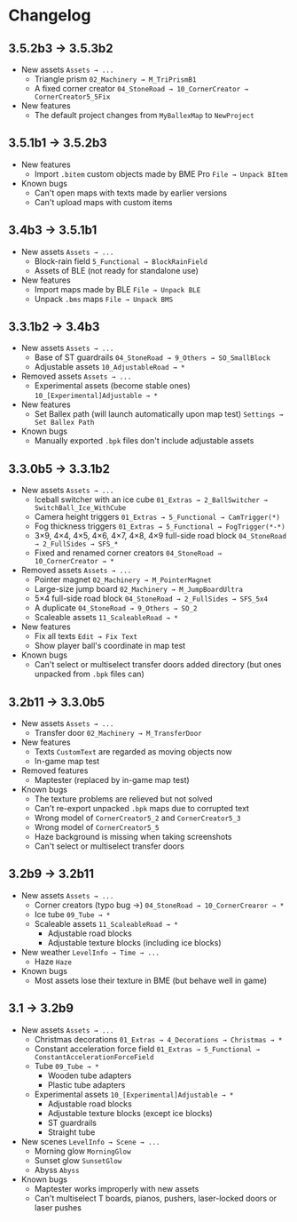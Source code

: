 # Changelog

## 3.5.2b3 → 3.5.3b2

- New assets `Assets → ...`
  - Triangle prism `02_Machinery → M_TriPrismB1`
  - A fixed corner creator `04_StoneRoad → 10_CornerCreator → CornerCreator5_5Fix`
- New features
  - The default project changes from `MyBallexMap` to `NewProject`

## 3.5.1b1 → 3.5.2b3

- New features
  - Import `.bitem` custom objects made by BME Pro `File → Unpack BItem`
- Known bugs
  - Can't open maps with texts made by earlier versions <badge text="3.5.3b2" type="warning"/>
  - Can't upload maps with custom items <badge text="3.5.3b2"/>

## 3.4b3 → 3.5.1b1

- New assets `Assets → ...`
  - Block-rain field `5_Functional → BlockRainField`
  - Assets of BLE (not ready for standalone use)
- New features
  - Import maps made by BLE `File → Unpack BLE`
  - Unpack `.bms` maps `File → Unpack BMS`

## 3.3.1b2 → 3.4b3

- New assets `Assets → ...`
  - Base of ST guardrails `04_StoneRoad → 9_Others → SO_SmallBlock`
  - Adjustable assets `10_AdjustableRoad → *`
- Removed assets `Assets → ...`
  - Experimental assets (become stable ones) `10_[Experimental]Adjustable → *`
- New features
  - Set Ballex path (will launch automatically upon map test) `Settings → Set Ballex Path`
- Known bugs
  - Manually exported `.bpk` files don't include adjustable assets <badge text="Not fixed" type="danger"/>

## 3.3.0b5 → 3.3.1b2

- New assets `Assets → ...`
  - Iceball switcher with an ice cube `01_Extras → 2_BallSwitcher → SwitchBall_Ice_WithCube`
  - Camera height triggers `01_Extras → 5_Functional → CamTrigger(*)`
  - Fog thickness triggers `01_Extras → 5_Functional → FogTrigger(*-*)`
  - 3×9, 4×4, 4×5, 4×6, 4×7, 4×8, 4×9 full-side road block `04_StoneRoad → 2_FullSides → SFS_*`
  - Fixed and renamed corner creators `04_StoneRoad → 10_CornerCreator → *`
- Removed assets `Assets → ...`
  - Pointer magnet `02_Machinery → M_PointerMagnet`
  - Large-size jump board `02_Machinery → M_JumpBoardUltra`
  - 5×4 full-side road block `04_StoneRoad → 2_FullSides → SFS_5x4`
  - A duplicate `04_StoneRoad → 9_Others → SO_2`
  - Scaleable assets `11_ScaleableRoad → *`
- New features
  - Fix all texts `Edit → Fix Text`
  - Show player ball's coordinate in map test
- Known bugs
  - Can't select or multiselect transfer doors added directory (but ones unpacked from `.bpk` files can) <badge text="Not fixed" type="danger"/>

## 3.2b11 → 3.3.0b5

- New assets `Assets → ...`
  - Transfer door `02_Machinery → M_TransferDoor`
- New features
  - Texts `CustomText` are regarded as moving objects now
  - In-game map test
- Removed features
  - Maptester (replaced by in-game map test)
- Known bugs
  - The texture problems are relieved but not solved <badge text="3.3.1b2"/>
  - Can't re-export unpacked `.bpk` maps due to corrupted text <badge text="3.3.1b2"/>
  - Wrong model of `CornerCreator5_2` and `CornerCreator5_3` <badge text="3.3.1b2"/>
  - Wrong model of `CornerCreator5_5` <badge text="3.5.3b2"/>
  - Haze background is missing when taking screenshots <badge text="3.3.1b2"/>
  - Can't select or multiselect transfer doors <badge text="3.3.1b2" type="warning"/>

## 3.2b9 → 3.2b11

- New assets `Assets → ...`
  - Corner creators (typo bug →) `04_StoneRoad → 10_CornerCrearor → *`
  - Ice tube `09_Tube → *`
  - Scaleable assets `11_ScaleableRoad → *`
    - Adjustable road blocks
    - Adjustable texture blocks (including ice blocks)
- New weather `LevelInfo → Time → ...`
  - Haze `Haze`
- Known bugs
  - Most assets lose their texture in BME (but behave well in game) <badge text="3.3.1b2"/>

## 3.1 → 3.2b9

- New assets `Assets → ...`
  - Christmas decorations `01_Extras → 4_Decorations → Christmas → *`
  - Constant acceleration force field `01_Extras → 5_Functional → ConstantAccelerationForceField`
  - Tube `09_Tube → *`
    - Wooden tube adapters
    - Plastic tube adapters
  - Experimental assets `10_[Experimental]Adjustable → *`
    - Adjustable road blocks
    - Adjustable texture blocks (except ice blocks)
    - ST guardrails
    - Straight tube
- New scenes `LevelInfo → Scene → ...`
  - Morning glow `MorningGlow`
  - Sunset glow `SunsetGlow`
  - Abyss `Abyss`
- Known bugs
  - Maptester works improperly with new assets <badge text="3.3.0b5"/>
  - Can't multiselect T boards, pianos, pushers, laser-locked doors or laser pushes <badge text="Not fixed" type="danger"/>
